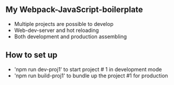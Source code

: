 ## My Webpack-JavaScript-boilerplate

- Multiple projects are possible to develop
- Web-dev-server and hot reloading
- Both development and production assembling


## How to set up

- 'npm run dev-proj1' to start project # 1 in development mode
- 'npm run build-proj1' to bundle up the project #1 for production
